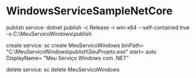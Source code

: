 # WindowsServiceSampleNetCore

publish service:
dotnet publish -c Release -r win-x64 --self-contained true -o C:\MeuServicoWindows\publish

create service:
sc create MeuServicoWindows binPath= "C:\MeuServicoWindows\publish\SeuProjeto.exe" start= auto DisplayName= "Meu Serviço Windows com .NET"

delete service:
sc delete MeuServicoWindows
